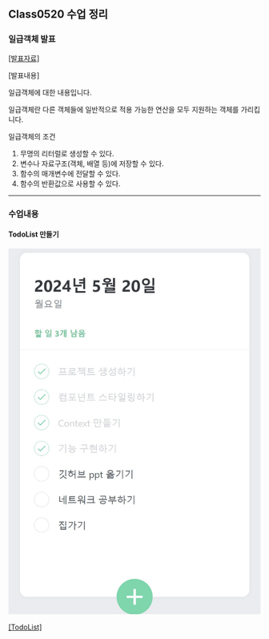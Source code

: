 ## Class0520 수업 정리

### 일급객체 발표
<a href="https://dpwls03.github.io/React/0513/일급객체.pdf">[발표자료]</a>

[발표내용]

일급객체에 대한 내용입니다.

일급객체란 다른 객체들에 일반적으로 적용 가능한 연산을 모두 지원하는 객체를 가리킵니다.

일급객체의 조건

1. 무명의 리터럴로 생성할 수 있다.
2. 변수나 자료구조(객체, 배열 등)에 저장할 수 있다.
3. 함수의 매개변수에 전달할 수 있다.
4. 함수의 반환값으로 사용할 수 있다.

<hr>

### 수업내용

#### TodoList 만들기

<img width="800" src="./img/todolist.jpg" alt="todo" >

<a href="https://dpwls03.github.io/React/0520/build/">[TodoList]</a>
